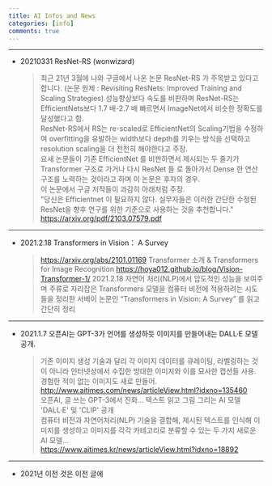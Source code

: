 ```yaml
---
title: AI Infos and News
categories: [info]
comments: true
---
```



-----------------

* 20210331 ResNet-RS (wonwizard)  
  > 최근 21년 3월에 나와 구글에서 나온 논문 ResNet-RS 가 주목받고 있다고 합니다.
(논문 원제 : Revisiting ResNets: Improved Training and Scaling Strategies)
성능향상보다 속도를 비판하며 ResNet-RS는 EfficientNets보다 1.7 배-2.7 배 빠르면서 ImageNet에서 비슷한 정확도를 달성했다고 함.    
ResNet-RS에서 RS는 re-scaled로 EfficientNet의 Scaling기법을 수정하여 overfitting을 유발하는 width보다 depth를 키우는 방식을 선택하고 resolution scaling을 더 천천히 해야한다고 주장.    
요새 논문들이 기존 EfficientNet 를 비판하면서 제시되는 두 줄기가 Transformer 구조로 가거나 다시 ResNet 들 로 돌아가서 Dense 한 연산 구조를 노력하는 것이라고 하며
이 논문은 후자의 경우.    
이 논문에서 구글 저작들이 과감히 아래처럼 주장.    
"당신은 Efficientnet 이 필요하지 않다. 실무자들은 이러한 간단한 수정된 ResNet을 향후 연구를 위한 기준으로 사용하는 것을 추천합니다."   
https://arxiv.org/pdf/2103.07579.pdf

-----------------

* 2021.2.18 Transformers in Vision： A Survey   
  > https://arxiv.org/abs/2101.01169
Transformer 소개 & Transformers for Image Recognition
https://hoya012.github.io/blog/Vision-Transformer-1/   2021.2.18
자연어 처리(NLP)에서 압도적인 성능을 보여주며 주류로 자리잡은 Transformers 모델을 컴퓨터 비전에 적용하려는 시도들을 정리한 서베이 논문인 “Transformers in Vision: A Survey” 를 읽고 간단히 정리

-----------------

* 2021.1.7 오픈AI는 GPT-3가 언어를 생성하듯 이미지를 만들어내는 DALL·E 모델  공개.
  > 기존 이미지 생성 기술과 달리 각 이미지 데이터를 큐레이팅, 라벨링하는 것이 아니라 인터넷상에서 수집한 방대한 이미지와 이를 묘사한 캡션들 사용. 경험한 적이 없는 이미지도 새로 만들어.    
http://www.aitimes.com/news/articleView.html?idxno=135460    
오픈AI, 글 쓰는 GPT-3에서 진화... 텍스트 읽고 그림 그리는 AI 모델 'DALL·E' 및 'CLIP' 공개    
컴퓨터 비전과 자연어처리(NLP) 기술을 결합해, 제시된 텍스트를 인식해 이미지를 생성하고 이미지를 각각 카테고리로 분류할 수 있는 두 가지 새로운 AI 모델...    
https://www.aitimes.kr/news/articleView.html?idxno=18892


------------------

* 2021년 이전 것은 이전 글에

  
